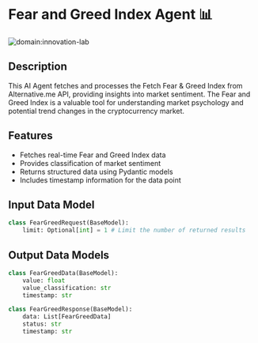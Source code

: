 # Fear and Greed Index Agent 📊

![domain:innovation-lab](https://img.shields.io/badge/innovation--lab-3D8BD3)

## Description

This AI Agent fetches and processes the Fetch Fear & Greed Index from Alternative.me API, providing insights into market sentiment. The Fear and Greed Index is a valuable tool for understanding market psychology and potential trend changes in the cryptocurrency market.

## Features

- Fetches real-time Fear and Greed Index data
- Provides classification of market sentiment
- Returns structured data using Pydantic models
- Includes timestamp information for the data point

## Input Data Model

```python
class FearGreedRequest(BaseModel):
    limit: Optional[int] = 1 # Limit the number of returned results
```

## Output Data Models

```python
class FearGreedData(BaseModel):
    value: float
    value_classification: str
    timestamp: str

class FearGreedResponse(BaseModel):
    data: List[FearGreedData]
    status: str
    timestamp: str
```